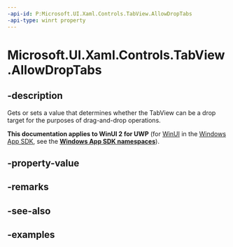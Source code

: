 ```yaml
---
-api-id: P:Microsoft.UI.Xaml.Controls.TabView.AllowDropTabs
-api-type: winrt property
---
```


# Microsoft.UI.Xaml.Controls.TabView.AllowDropTabs

<!--
public bool AllowDropTabs { get; set; }
-->

## -description

Gets or sets a value that determines whether the TabView can be a drop target for the purposes of drag-and-drop operations.

**This documentation applies to WinUI 2 for UWP** (for [WinUI](/windows/apps/winui/winui3/) in the [Windows App SDK](/windows/apps/windows-app-sdk/), see the **[Windows App SDK namespaces](/windows/windows-app-sdk/api/winrt/)**).

## -property-value

## -remarks

## -see-also

## -examples

